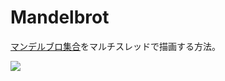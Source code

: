 ﻿# Mandelbrot
[マンデルブロ集合](https://www.wikiwand.com/ja/%E3%83%9E%E3%83%B3%E3%83%87%E3%83%AB%E3%83%96%E3%83%AD%E9%9B%86%E5%90%88)をマルチスレッドで描画する方法。

![](https://github.com/LUXOPHIA/Mandelbrot/raw/1505c4ed96517a999682d351d84cc00521510f94/--------/_SCREENSHOT/Mandelbrot.png)
